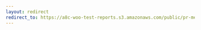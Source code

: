 ```yaml
---
layout: redirect
redirect_to: https://a8c-woo-test-reports.s3.amazonaws.com/public/pr-merge/38703/e2e/index.html
---
```

